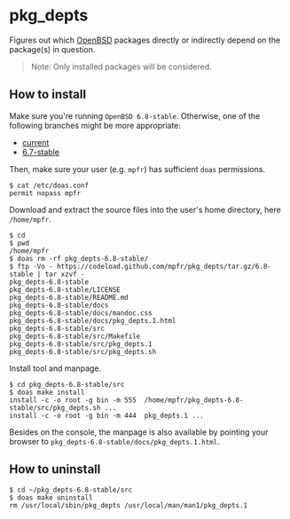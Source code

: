 # pkg_depts

Figures out which [OpenBSD](https://www.openbsd.org) packages directly or indirectly depend on the package(s) in question.

> Note: Only installed packages will be considered.

## How to install

Make sure you're running `OpenBSD 6.8-stable`. Otherwise, one of the following branches might be more appropriate:
* [current](https://github.com/mpfr/pkg_depts)
* [6.7-stable](https://github.com/mpfr/pkg_depts/tree/6.7-stable)

Then, make sure your user (e.g. `mpfr`) has sufficient `doas` permissions.

```
$ cat /etc/doas.conf
permit nopass mpfr
```

Download and extract the source files into the user's home directory, here `/home/mpfr`.

```
$ cd
$ pwd
/home/mpfr
$ doas rm -rf pkg_depts-6.8-stable/
$ ftp -Vo - https://codeload.github.com/mpfr/pkg_depts/tar.gz/6.8-stable | tar xzvf -
pkg_depts-6.8-stable
pkg_depts-6.8-stable/LICENSE
pkg_depts-6.8-stable/README.md
pkg_depts-6.8-stable/docs
pkg_depts-6.8-stable/docs/mandoc.css
pkg_depts-6.8-stable/docs/pkg_depts.1.html
pkg_depts-6.8-stable/src
pkg_depts-6.8-stable/src/Makefile
pkg_depts-6.8-stable/src/pkg_depts.1
pkg_depts-6.8-stable/src/pkg_depts.sh
```

Install tool and manpage.

```
$ cd pkg_depts-6.8-stable/src
$ doas make install
install -c -o root -g bin -m 555  /home/mpfr/pkg_depts-6.8-stable/src/pkg_depts.sh ...
install -c -o root -g bin -m 444  pkg_depts.1 ...
```

Besides on the console, the manpage is also available by pointing your browser to `pkg_depts-6.8-stable/docs/pkg_depts.1.html`.

## How to uninstall

```
$ cd ~/pkg_depts-6.8-stable/src
$ doas make uninstall
rm /usr/local/sbin/pkg_depts /usr/local/man/man1/pkg_depts.1
```
